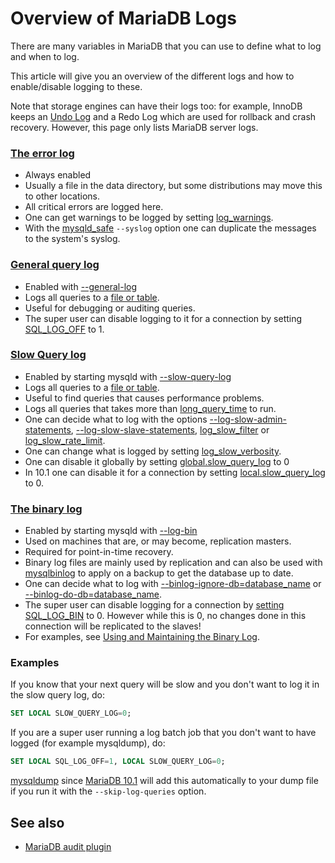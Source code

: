 # Overview of MariaDB Logs

There are many variables in MariaDB that you can use to define what to log and when to log.

This article will give you an overview of the different logs and how to enable/disable logging to these.

Note that storage engines can have their logs too: for example, InnoDB keeps an [Undo Log](/kb/en/undo-log/) and a Redo Log which are used for rollback and crash recovery. However, this page only lists MariaDB server logs.

### [The error log](/mariadb-administration/server-monitoring-logs/error-log)

- Always enabled
- Usually a file in the data directory, but some distributions may move this to other locations.
- All critical errors are logged here.
- One can get warnings to be logged by setting [log_warnings](/kb/en/server-system-variables/#log_warnings).
- With the [mysqld_safe](/mariadb-administration/getting-installing-and-upgrading-mariadb/starting-and-stopping-mariadb/mysqld_safe) <code class="fixed" style="white-space:pre-wrap">--syslog</code> option one can duplicate the messages to the system's syslog.

### [General query log](/mariadb-administration/server-monitoring-logs/general-query-log)

- Enabled with [--general-log](/kb/en/server-system-variables/#general_log)
- Logs all queries to a [file or table](/kb/en/server-system-variables/#log_output).
- Useful for debugging or auditing queries.
- The super user can disable logging to it for a connection by setting [SQL_LOG_OFF](/kb/en/server-system-variables/#sql_log_off) to 1.

### [Slow Query log](/mariadb-administration/server-monitoring-logs/slow-query-log)

- Enabled by starting mysqld with [--slow-query-log](/kb/en/server-system-variables/#slow_query_log)
- Logs all queries to a [file or table](/kb/en/server-system-variables/#log_output).
- Useful to find queries that causes performance problems.
- Logs all queries that takes more than [long_query_time](/kb/en/server-system-variables/#long_query_time) to run.
- One can decide what to log with the options [--log-slow-admin-statements](/kb/en/server-system-variables/#log_slow_admin_statements), [--log-slow-slave-statements](/kb/en/server-system-variables/#log_slow_slave_statements), [log_slow_filter](/kb/en/server-system-variables/#log_slow_filter) or  [log_slow_rate_limit](/kb/en/server-system-variables/#log_slow_rate_limit).
- One can change what is logged by setting [log_slow_verbosity](/kb/en/server-system-variables/#log_slow_verbosity).
- One can disable it globally by setting [global.slow_query_log](/kb/en/server-system-variables/#slow_query_log) to 0
- In 10.1 one can disable it for a connection by setting [local.slow_query_log](/kb/en/server-system-variables/#slow_query_log) to 0.

### [The binary log](/mariadb-administration/server-monitoring-logs/binary-log/overview-of-the-binary-log)

- Enabled by starting mysqld with [--log-bin](/kb/en/replication-and-binary-log-server-system-variables/#log_bin)
- Used on machines that are, or may become, replication masters.
- Required for point-in-time recovery.
- Binary log files are mainly used by replication and can also be used with [mysqlbinlog](/clients-utilities/mysqlbinlog) to apply on a backup to get the database up to date.
- One can decide what to log with [--binlog-ignore-db=database_name](/kb/en/mysqld-options/#-binlog-ignore-db) or [--binlog-do-db=database_name](/kb/en/mysqld-options/#-binlog-do-db).
- The super user can disable logging for a connection by [setting SQL_LOG_BIN](/sql-statements-structure/sql-statements/administrative-sql-statements/set-commands/set-sql_log_bin) to 0. However while this is 0, no changes done in this connection will be replicated to the slaves!
- For examples, see [Using and Maintaining the Binary Log](/mariadb-administration/server-monitoring-logs/binary-log/using-and-maintaining-the-binary-log).

### Examples

If you know that your next query will be slow and you don't want to log it in the slow query log, do:

```sql
SET LOCAL SLOW_QUERY_LOG=0;
```

If you are a super user running a log batch job that you don't want to have logged (for example mysqldump), do:

```sql
SET LOCAL SQL_LOG_OFF=1, LOCAL SLOW_QUERY_LOG=0;
```

[mysqldump](/clients-utilities/backup-restore-and-import-clients/mysqldump) since [MariaDB 10.1](/kb/en/what-is-mariadb-101/) will add this automatically to your dump file if you run it with the <code class="fixed" style="white-space:pre-wrap">--skip-log-queries</code> option.

## See also

- [MariaDB audit plugin](/kb/en/server_audit-mariadb-audit-plugin/)